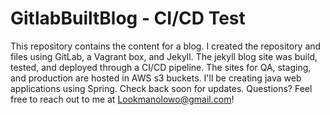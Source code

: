 # GitlabBuiltBlog - CI/CD Test

This repository contains the content for a blog. I created the repository and files using GitLab, a Vagrant box, and Jekyll. The jekyll blog site was build, tested, and deployed through a CI/CD pipeline. The sites for QA, staging, and production are hosted in AWS s3 buckets. I'll be creating java web applications using Spring. Check back soon for updates. Questions? Feel free to reach out to me at Lookmanolowo@gmail.com!
